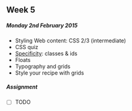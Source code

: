 ## Week 5

##### Monday 2nd February 2015

* Styling Web content: CSS 2/3 (intermediate)
* CSS quiz
* [Specificity](http://www.stuffandnonsense.co.uk/archives/css_specificity_wars.html): classes & ids 
* Floats
* Typography and grids
* Style your recipe with grids

##### Assignment

- [ ] TODO